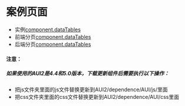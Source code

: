 # 案例页面
 - 实例[component.dataTables]( https://www.awebide.com/testCase/#/dataTableOperation/Demo/Table/dataTable/dataTableOperation?title=普通操作实例&pageId=dataTableOperation)
 - 前端分页[component.dataTables](https://www.awebide.com/testCase/#/dataTableNonBackPage/Demo/commonCase/tableCase/dataTable/dataTableNonBackPage?title=%E6%99%AE%E9%80%9A%E5%89%8D%E7%AB%AF%E5%88%86%E9%A1%B5&pageId=dataTableNonBackPage)
 - 后端分页[component.dataTables](https://www.awebide.com/testCase/#/dataTableBackPage/Demo/commonCase/tableCase/dataTable/dataTableBackPage?title=%E6%99%AE%E9%80%9A%E5%90%8E%E5%8F%B0%E5%88%86%E9%A1%B5&pageId=dataTableBackPage)

#### 注意：
##### 如果使用的AUI2是4.4和5.0版本，下载更新组件后需要执行以下操作：
- 把js文件夹里面的js文件替换更新到AUI2/dependence/AUI/js/里面
- 把css文件夹里面的css文件替换更新到AUI2/dependence/AUI/css里面